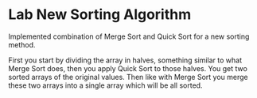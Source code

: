 # Lab New Sorting Algorithm
Implemented combination of Merge Sort and Quick Sort for a new sorting method.

First you start by dividing the array in halves, something similar to what Merge Sort does, then you apply Quick Sort to those halves.
You get two sorted arrays of the original values. Then like with Merge Sort you merge these two arrays into a single array which will be
all sorted.
